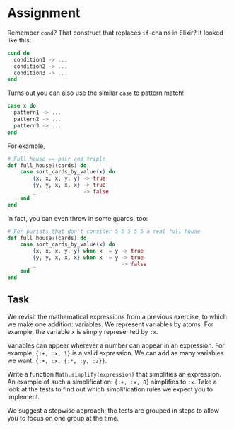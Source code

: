 # Assignment

Remember `cond`? That construct that replaces `if`-chains in Elixir?
It looked like this:

```elixir
cond do
  condition1 -> ...
  condition2 -> ...
  condition3 -> ...
end
```

Turns out you can also use the similar `case` to pattern match!

```elixir
case x do
  pattern1 -> ...
  pattern2 -> ...
  pattern3 -> ...
end
```

For example,

```elixir
# Full house == pair and triple
def full_house?(cards) do
    case sort_cards_by_value(x) do
        {x, x, x, y, y} -> true
        {y, y, x, x, x} -> true
        _               -> false
    end
end
```

In fact, you can even throw in some guards, too:

```elixir
# For purists that don't consider 5 5 5 5 5 a real full house
def full_house?(cards) do
    case sort_cards_by_value(x) do
        {x, x, x, y, y} when x != y -> true
        {y, y, x, x, x} when x != y -> true
        _                           -> false
    end
end
```

## Task

We revisit the mathematical expressions from a previous exercise,
to which we make one addition: variables.
We represent variables by atoms. For example, the variable x
is simply represented by `:x`.

Variables can appear wherever a number can appear in an expression.
For example, `{:+, :x, 1}` is a valid expression.
We can add as many variables we want: `{:+, :x, {:*, :y, :z}}`.

Write a function `Math.simplify(expression)` that
simplifies an expression. An example of such
a simplification: `{:+, :x, 0}` simplifies to `:x`.
Take a look at the tests to find out
which simplification rules we expect you to implement.

We suggest a stepwise approach:
the tests are grouped in steps to allow you to focus on one group at the time.
